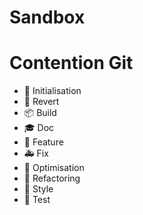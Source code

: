 # Sandbox

# Contention Git

* 🌌 Initialisation
* 🎱 Revert 
* 📦 Build
* 🎓 Doc
* 💎 Feature
* 🚑 Fix 
* 🚀 Optimisation
* 🦄 Refactoring
* 🌈 Style
* 🏅 Test
